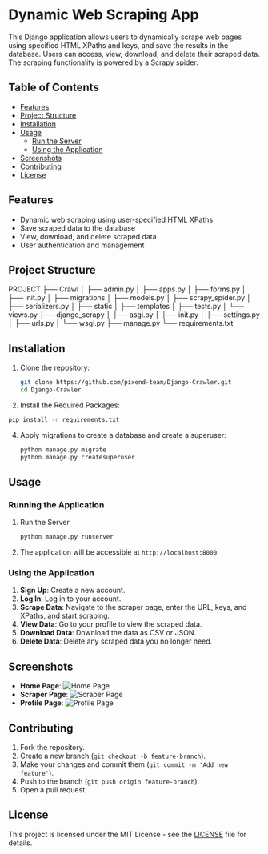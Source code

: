 # Dynamic Web Scraping App

This Django application allows users to dynamically scrape web pages using specified HTML XPaths and keys, and save the results in the database. Users can access, view, download, and delete their scraped data. The scraping functionality is powered by a Scrapy spider.

## Table of Contents
- [Features](#features)
- [Project Structure](#project-structure)
- [Installation](#installation)
- [Usage](#usage)
  - [Run the Server](#run-the-server)
  - [Using the Application](#using-the-application)
- [Screenshots](#screenshots)
- [Contributing](#contributing)
- [License](#license)

## Features
- Dynamic web scraping using user-specified HTML XPaths
- Save scraped data to the database
- View, download, and delete scraped data
- User authentication and management

## Project Structure
PROJECT
├── Crawl
│ ├── admin.py
│ ├── apps.py
│ ├── forms.py
│ ├── init.py
│ ├── migrations
│ ├── models.py
│ ├── scrapy_spider.py
│ ├── serializers.py
│ ├── static
│ ├── templates
│ ├── tests.py
│ └── views.py
├── django_scrapy
│ ├── asgi.py
│ ├── init.py
│ ├── settings.py
│ ├── urls.py
│ └── wsgi.py
├── manage.py
└── requirements.txt



## Installation
1. Clone the repository:
    ```sh
    git clone https://github.com/pixend-team/Django-Crawler.git
    cd Django-Crawler
    ```
2. Install the Required Packages:
  ```sh
  pip install -r requirements.txt
  ```

4. Apply migrations to create a database and create a superuser:
    ```sh
    python manage.py migrate
    python manage.py createsuperuser
    ```

## Usage

### Running the Application
1. Run the Server
    ```sh
    python manage.py runserver
    ```

2. The application will be accessible at `http://localhost:8000`.

### Using the Application
1. **Sign Up**: Create a new account.
2. **Log In**: Log in to your account.
3. **Scrape Data**: Navigate to the scraper page, enter the URL, keys, and XPaths, and start scraping.
4. **View Data**: Go to your profile to view the scraped data.
5. **Download Data**: Download the data as CSV or JSON.
6. **Delete Data**: Delete any scraped data you no longer need.

## Screenshots
- **Home Page**: ![Home Page](path/to/homepage/screenshot.png)
- **Scraper Page**: ![Scraper Page](path/to/scraperpage/screenshot.png)
- **Profile Page**: ![Profile Page](path/to/profilepage/screenshot.png)

## Contributing
1. Fork the repository.
2. Create a new branch (`git checkout -b feature-branch`).
3. Make your changes and commit them (`git commit -m 'Add new feature'`).
4. Push to the branch (`git push origin feature-branch`).
5. Open a pull request.

## License
This project is licensed under the MIT License - see the [LICENSE](LICENSE) file for details.
